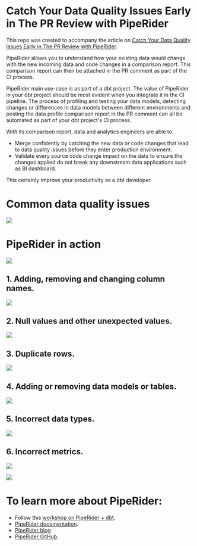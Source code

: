 # Catch Your Data Quality Issues Early in The PR Review with PipeRider
This repo was created to accompany the article on <a href="https://github.com/DataTalksClub/data-engineering-zoomcamp/tree/main/week_2_data_ingestion" target="_blank">Catch Your Data Quality Issues Early in The PR Review with PipeRider</a>.

PipeRider allows you to understand how your existing data would change with the new incoming data and code changes in a comparison report. This comparison report can then be attached in the PR comment as part of the CI process.

PipeRider main use-case is as part of a dbt project. The value of PipeRider in your dbt project should be most evident when you integrate it in the CI pipeline. The process of profiling and testing your data models, detecting changes or differences in data models between different environments and posting the data profile comparison report in the PR comment can all be automated as part of your dbt project's CI process. 

With its comparison report, data and analytics engineers are able to:
- Merge confidently by catching the new data or code changes that lead to data quality issues before they enter production environment.
- Validate every source code change impact on the data to ensure the changes applied do not break any downstream data applications such as BI dashboard.

This certainly improve your productivity as a dbt developer.

# Common data quality issues 
![](assets/DQ_Issues_Examples.png)

# PipeRider in action
![](assets/pr_card.png)

## 1. Adding, removing and changing column names.
![](assets/add_remove_cols.png)

## 2. Null values and other unexpected values.
![](assets/null_values.png)

## 3. Duplicate rows.
![](assets/duplicate_rows.png)

## 4. Adding or removing data models or tables.
![](assets/add_remove_models.png)

## 5. Incorrect data types.
![](assets/data_types.png)

## 6. Incorrect metrics.
![](assets/data_types_metrics.png)

![](assets/metrics_calc_method.png)

# To learn more about PipeRider:
- Follow this <a href="https://www.youtube.com/watch?v=O-tyUOQccSs&t=2711s">workshop on PipeRider + dbt</a>.
- <a href="https://docs.piperider.io/">PipeRider documentation</a>.
- <a href="https://blog.piperider.io/">PipeRider blog</a>.
- <a href="https://github.com/infuseai/piperider">PipeRider GitHub</a>.
